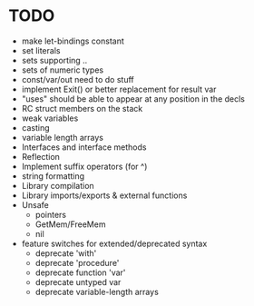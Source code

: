 # TODO

* make let-bindings constant
* set literals
* sets supporting ..
* sets of numeric types
* const/var/out need to do stuff
* implement Exit() or better replacement for result var
* "uses" should be able to appear at any position in the decls
* RC struct members on the stack
* weak variables
* casting
* variable length arrays
* Interfaces and interface methods
* Reflection
* Implement suffix operators (for ^)
* string formatting
* Library compilation
* Library imports/exports & external functions
* Unsafe
    * pointers
    * GetMem/FreeMem
    * nil
* feature switches for extended/deprecated syntax
    * deprecate 'with'
    * deprecate 'procedure'
    * deprecate function 'var'
    * deprecate untyped var
    * deprecate variable-length arrays